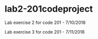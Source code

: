 # lab2-201codeproject
Lab exercise 2 for code 201 - 7/10/2018

Lab exercise 3 for code 201 - 7/11/2018
